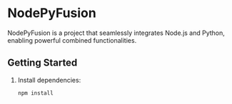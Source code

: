 # NodePyFusion

NodePyFusion is a project that seamlessly integrates Node.js and Python, enabling powerful combined functionalities.

## Getting Started
1. Install dependencies:
   ```bash
   npm install
